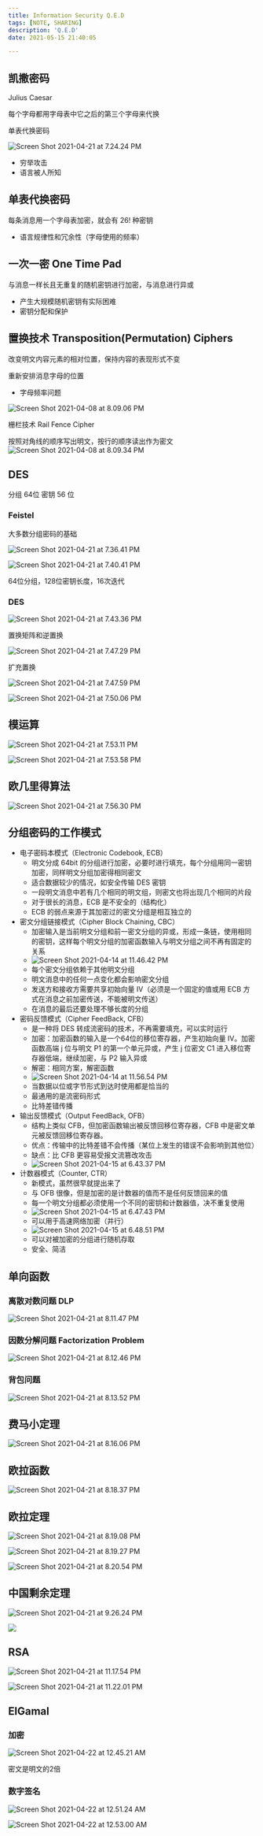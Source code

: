 ```yaml
---
title: Information Security Q.E.D
tags: [NOTE, SHARING]
description: 'Q.E.D'
date: 2021-05-15 21:40:05

---
```


## 凯撒密码

Julius Caesar

每个字母都用字母表中它之后的第三个字母来代换

单表代换密码

![Screen Shot 2021-04-21 at 7.24.24 PM](https://i.loli.net/2021/04/21/A7JYuac83lQ6Ujk.png)

* 穷举攻击
* 语言被人所知

## 单表代换密码

每条消息用一个字母表加密，就会有 26! 种密钥

* 语言规律性和冗余性（字母使用的频率）

## 一次一密 One Time Pad

与消息一样长且无重复的随机密钥进行加密，与消息进行异或

* 产生大规模随机密钥有实际困难
* 密钥分配和保护

## 置换技术 Transposition(Permutation) Ciphers

改变明文内容元素的相对位置，保持内容的表现形式不变

重新安排消息字母的位置

* 字母频率问题

![Screen Shot 2021-04-08 at 8.09.06 PM](https://i.loli.net/2021/04/08/73GMFHv95Eaqj4o.png)

栅栏技术 Rail Fence Cipher

按照对角线的顺序写出明文，按行的顺序读出作为密文![Screen Shot 2021-04-08 at 8.09.34 PM](https://i.loli.net/2021/04/08/RETJfvQx3cHdBKV.png)

## DES

分组 64位  密钥 56 位

### Feistel

大多数分组密码的基础

![Screen Shot 2021-04-21 at 7.36.41 PM](https://i.loli.net/2021/04/21/B7KzekH3GLPytuV.png)

![Screen Shot 2021-04-21 at 7.40.41 PM](https://i.loli.net/2021/04/21/kIK8BwldNUGoYWt.png)

64位分组，128位密钥长度，16次迭代

### DES

![Screen Shot 2021-04-21 at 7.43.36 PM](https://i.loli.net/2021/04/21/GloY7EW83K6Osca.png)

置换矩阵和逆置换

![Screen Shot 2021-04-21 at 7.47.29 PM](https://i.loli.net/2021/04/21/NjDOlucPmeSvYVZ.png)

扩充置换

![Screen Shot 2021-04-21 at 7.47.59 PM](https://i.loli.net/2021/04/21/sSF9c2oz3DNm1Td.png)

![Screen Shot 2021-04-21 at 7.50.06 PM](https://i.loli.net/2021/04/21/J7CATGvHZQMzPKF.png)

## 模运算

![Screen Shot 2021-04-21 at 7.53.11 PM](https://i.loli.net/2021/04/21/4TWUIOZfzbNRBx6.png)

![Screen Shot 2021-04-21 at 7.53.58 PM](https://i.loli.net/2021/04/21/tWI9fDiGUzXBw51.png)

## 欧几里得算法

![Screen Shot 2021-04-21 at 7.56.30 PM](https://i.loli.net/2021/04/21/wq57F2QufgYxiIK.png)

## 分组密码的工作模式

* 电子密码本模式（Electronic Codebook, ECB）
  * 明文分成 64bit 的分组进行加密，必要时进行填充，每个分组用同一密钥加密，同样明文分组加密得相同密文
  * 适合数据较少的情况，如安全传输 DES 密钥
  * 一段明文消息中若有几个相同的明文组，则密文也将出现几个相同的片段
  * 对于很长的消息，ECB 是不安全的（结构化）
  * ECB 的弱点来源于其加密过的密文分组是相互独立的
* 密文分组链接模式（Cipher Block Chaining, CBC）
  * 加密输入是当前明文分组和前一密文分组的异或，形成一条链，使用相同的密钥，这样每个明文分组的加密函数输入与明文分组之间不再有固定的关系
  * ![Screen Shot 2021-04-14 at 11.46.42 PM](https://i.loli.net/2021/04/14/NGajltJOAxuDzgv.png)
  * 每个密文分组依赖于其他明文分组
  * 明文消息中的任何一点变化都会影响密文分组
  * 发送方和接收方需要共享初始向量 IV（必须是一个固定的值或用 ECB 方式在消息之前加密传送，不能被明文传送）
  * 在消息的最后还要处理不够长度的分组
* 密码反馈模式（Cipher FeedBack, CFB）
  * 是一种将 DES 转成流密码的技术，不再需要填充，可以实时运行
  * 加密：加密函数的输入是一个64位的移位寄存器，产生初始向量 IV。加密函数高端 j 位与明文 P1 的第一个单元异或，产生 j 位密文 C1 进入移位寄存器低端，继续加密，与 P2 输入异或
  * 解密：相同方案，解密函数
  * ![Screen Shot 2021-04-14 at 11.56.54 PM](https://i.loli.net/2021/04/14/5MVGnN8UaYdOt79.png)
  * 当数据以位或字节形式到达时使用都是恰当的
  * 最通用的是流密码形式
  * 比特差错传播
* 输出反馈模式（Output FeedBack, OFB）
  * 结构上类似 CFB，但加密函数输出被反馈回移位寄存器，CFB 中是密文单元被反馈回移位寄存器。
  * 优点：传输中的比特差错不会传播（某位上发生的错误不会影响到其他位）
  * 缺点：比 CFB 更容易受报文流篡改攻击
  * ![Screen Shot 2021-04-15 at 6.43.37 PM](https://i.loli.net/2021/04/15/kYX764AIGzqHbN3.png)
* 计数器模式（Counter, CTR）
  * 新模式，虽然很早就提出来了
  * 与 OFB 很像，但是加密的是计数器的值而不是任何反馈回来的值
  * 每一个明文分组都必须使用一个不同的密钥和计数器值，决不重复使用
  * ![Screen Shot 2021-04-15 at 6.47.43 PM](https://i.loli.net/2021/04/15/vdD3G7aSXTpPeCk.png)
  * 可以用于高速网络加密（并行）
  * ![Screen Shot 2021-04-15 at 6.48.51 PM](https://i.loli.net/2021/04/15/PCNQGo2Mnrsc4iY.png)
  * 可以对被加密的分组进行随机存取
  * 安全、简洁

## 单向函数

### 离散对数问题 DLP

![Screen Shot 2021-04-21 at 8.11.47 PM](https://i.loli.net/2021/04/21/GtTodbzpDmCF8yf.png)

### 因数分解问题 Factorization Problem

![Screen Shot 2021-04-21 at 8.12.46 PM](https://i.loli.net/2021/04/21/PfTokICjtEqKdrX.png)

### 背包问题

![Screen Shot 2021-04-21 at 8.13.52 PM](https://i.loli.net/2021/04/21/FTyaICmkt8jwcx5.png)

## 费马小定理

![Screen Shot 2021-04-21 at 8.16.06 PM](https://i.loli.net/2021/04/21/pjRusoKQVyPNrES.png)

## 欧拉函数

![Screen Shot 2021-04-21 at 8.18.37 PM](https://i.loli.net/2021/04/21/qlLiUVN6OatwhfK.png)

## 欧拉定理

![Screen Shot 2021-04-21 at 8.19.08 PM](https://i.loli.net/2021/04/21/oeqJ2I5fQM4mwNg.png)

![Screen Shot 2021-04-21 at 8.19.27 PM](https://i.loli.net/2021/04/21/rkABInZPuotcq63.png)

![Screen Shot 2021-04-21 at 8.20.54 PM](https://i.loli.net/2021/04/21/nsfiTV4qFAloLg6.png)

## 中国剩余定理

![Screen Shot 2021-04-21 at 9.26.24 PM](https://i.loli.net/2021/04/21/SZ5VcsFBk98Xthm.png)

![](https://i.loli.net/2021/04/21/DbhYJVyq1jzQ4id.png)

## RSA

![Screen Shot 2021-04-21 at 11.17.54 PM](https://i.loli.net/2021/04/21/UrAFdBxIDg92jZl.png)



![Screen Shot 2021-04-21 at 11.22.01 PM](https://i.loli.net/2021/04/21/FNHm4LulTbzfoS8.png)

## ElGamal

### 加密

![Screen Shot 2021-04-22 at 12.45.21 AM](https://i.loli.net/2021/04/22/JQvyouf7FA4ldap.png)

密文是明文的2倍

### 数字签名

![Screen Shot 2021-04-22 at 12.51.24 AM](https://i.loli.net/2021/04/22/84L37qGYaCvSNA1.png)

![Screen Shot 2021-04-22 at 12.53.00 AM](https://i.loli.net/2021/04/22/lBj9qcz7AamriY1.png)


